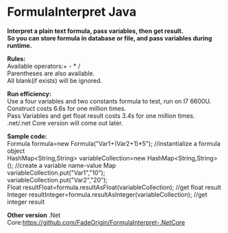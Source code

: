 # FormulaInterpret Java  
**Interpret a plain text formula, pass variables, then get result.  
So you can store formula in database or file, and pass variables during runtime.**  

**Rules:**  
Available operators:+ - \* /  
Parentheses are also available.  
All blank(if exists) will be ignored.  

**Run efficiency:**  
Use a four variables and two constants formula to test, run on I7 6600U.  
Construct costs 6.6s for one million times.  
Pass Variables and get float result costs 3.4s for one million times.  
.net/.net Core version will come out later.  

**Sample code:**  
Formula formula=new Formula("Var1+(Var2+1)\*5"); //instantialize a formula object  
HashMap<String,String> variableCollection=new HashMap<String,String>(); //create a variable name-value Map  
variableCollection.put("Var1","10");  
variableCollection.put("Var2","20");  
Float resultFloat=formula.resultAsFloat(variableCollection);  //get float result  
Integer resultInteger=formula.resultAsInteger(variableCollection);  //get integer result  

**Other version**
.Net Core:https://github.com/FadeOrigin/FormulaInterpret-.NetCore
